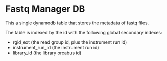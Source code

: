 # Fastq Manager DB

This a single dynamodb table that stores the metadata of fastq files. 

The table is indexed by the id with the following global secondary indexes:
  * rgid_ext (the read group id, plus the instrument run id)
  * instrument_run_id (the instrument run id)
  * library_id (the library orcabus id)


